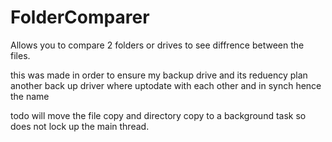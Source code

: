 # FolderComparer

Allows you to compare 2 folders or drives to see diffrence between the files. 


this was made in order to ensure my backup drive and its reduency plan another back up driver where uptodate with each other and in synch hence the name


todo will move the file copy and directory copy to a background task so does not lock up the main thread.
